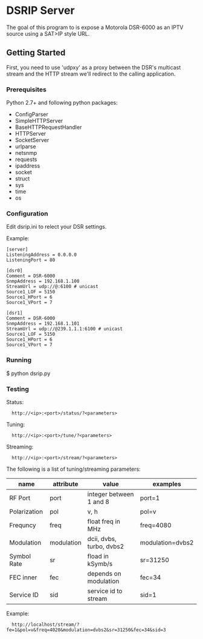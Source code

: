 # DSRIP Server

The goal of this program to is expose a Motorola DSR-6000 as an IPTV source using a SAT>IP style URL.

## Getting Started

First, you need to use 'udpxy' as a proxy between the DSR's multicast stream and the HTTP stream we'll redirect to the calling application.

### Prerequisites

Python 2.7+ and following python packages:

* ConfigParser
* SimpleHTTPServer 
* BaseHTTPRequestHandler
* HTTPServer
* SocketServer
* urlparse
* netsnmp
* requests
* ipaddress
* socket
* struct
* sys
* time
* os

### Configuration

Edit dsrip.ini to relect your DSR settings.

Example:
```
[server]
ListeningAddress = 0.0.0.0
ListeningPort = 80

[dsr0]
Comment = DSR-6000
SnmpAddress = 192.168.1.100
StreamUrl = udp://@:6100 # unicast
Source1_LOF = 5150
Source1_HPort = 6
Source1_VPort = 7

[dsr1]
Comment = DSR-6000
SnmpAddress = 192.168.1.101
StreamUrl = udp://@239.1.1.1:6100 # unicast
Source1_LOF = 5150
Source1_HPort = 6
Source1_VPort = 7
```

### Running

  $ python dsrip.py

### Testing

Status:
```
  http://<ip>:<port>/status/?<parameters>
```

Tuning:
```
  http://<ip>:<port>/tune/?<parameters>
```

Streaming:
```
  http://<ip>:<port>/stream/?<parameters>
```

The following is a list of tuning/streaming parameters:

| name         | attribute    | value                     | examples           |
|--------------|--------------|---------------------------|--------------------|
| RF Port      | port         | integer between 1 and 8   | port=1             |
| Polarization | pol          | v, h                      | pol=v              |
| Frequncy     | freq         | float freq in MHz         | freq=4080          |
| Modulation   | modulation   | dcii, dvbs, turbo, dvbs2  | modulation=dvbs2   |
| Symbol Rate  | sr           | fload in kSymb/s          | sr=31250           |
| FEC inner    | fec          | depends on modulation     | fec=34             |
| Service ID   | sid          | service id to stream      | sid=1              |

Example:
```
  http://localhost/stream/?fe=1&pol=v&freq=4020&modulation=dvbs2&sr=31250&fec=34&sid=3
```

